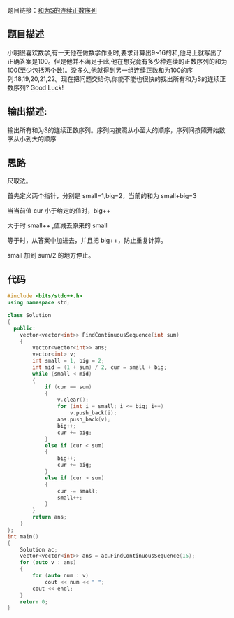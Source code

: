 题目链接：[和为S的连续正数序列](https://www.nowcoder.com/practice/c451a3fd84b64cb19485dad758a55ebe?tpId=13&tqId=11194&rp=2&ru=%2Fta%2Fcoding-interviews&qru=%2Fta%2Fcoding-interviews%2Fquestion-ranking&tPage=2)

## 题目描述

小明很喜欢数学,有一天他在做数学作业时,要求计算出9~16的和,他马上就写出了正确答案是100。但是他并不满足于此,他在想究竟有多少种连续的正数序列的和为100(至少包括两个数)。没多久,他就得到另一组连续正数和为100的序列:18,19,20,21,22。现在把问题交给你,你能不能也很快的找出所有和为S的连续正数序列? Good Luck!

## 输出描述:

输出所有和为S的连续正数序列。序列内按照从小至大的顺序，序列间按照开始数字从小到大的顺序

## 思路

尺取法。

首先定义两个指针，分别是 small=1,big=2，当前的和为 small+big=3

当当前值 cur 小于给定的值时，big++

大于时 small++ ,值减去原来的 small

等于时，从答案中加进去，并且把 big++，防止重复计算。

small 加到 sum/2 的地方停止。

## 代码

```cpp
#include <bits/stdc++.h>
using namespace std;

class Solution
{
  public:
    vector<vector<int>> FindContinuousSequence(int sum)
    {
        vector<vector<int>> ans;
        vector<int> v;
        int small = 1, big = 2;
        int mid = (1 + sum) / 2, cur = small + big;
        while (small < mid)
        {
            if (cur == sum)
            {
                v.clear();
                for (int i = small; i <= big; i++)
                    v.push_back(i);
                ans.push_back(v);
                big++;
                cur += big;
            }
            else if (cur < sum)
            {
                big++;
                cur += big;
            }
            else if (cur > sum)
            {
                cur -= small;
                small++;
            }
        }
        return ans;
    }
};
int main()
{
    Solution ac;
    vector<vector<int>> ans = ac.FindContinuousSequence(15);
    for (auto v : ans)
    {
        for (auto num : v)
            cout << num << " ";
        cout << endl;
    }
    return 0;
}
```

